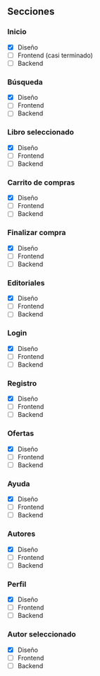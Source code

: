 ## Secciones

### Inicio

 - [x] Diseño
 - [ ] Frontend (casi terminado)
 - [ ] Backend

### Búsqueda

 - [x] Diseño
 - [ ] Frontend
 - [ ] Backend

### Libro seleccionado

 - [x] Diseño
 - [ ] Frontend
 - [ ] Backend

### Carrito de compras

 - [x] Diseño
 - [ ] Frontend
 - [ ] Backend

### Finalizar compra 

 - [x] Diseño
 - [ ] Frontend
 - [ ] Backend

### Editoriales

 - [x] Diseño
 - [ ] Frontend
 - [ ] Backend

### Login

 - [x] Diseño
 - [ ] Frontend
 - [ ] Backend

### Registro

 - [x] Diseño
 - [ ] Frontend
 - [ ] Backend

### Ofertas 

 - [x] Diseño
 - [ ] Frontend
 - [ ] Backend

### Ayuda

 - [x] Diseño
 - [ ] Frontend
 - [ ] Backend

### Autores

 - [x] Diseño
 - [ ] Frontend
 - [ ] Backend

### Perfil

 - [x] Diseño
 - [ ] Frontend
 - [ ] Backend

### Autor seleccionado

 - [x] Diseño
 - [ ] Frontend
 - [ ] Backend

